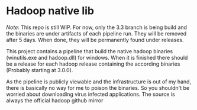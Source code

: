 # Hadoop native lib
*Note*: This repo is still WIP. For now, only the 3.3 branch is being build and the binaries are under artifacts
of each pipeline run. They will be removed after 5 days. When done, they will be permanently found under releases.

This project contains a pipeline that build the native hadoop binaries (winutils.exe and hadoop.dll) for windows. 
When it is finished there should be a release for each hadoop release containing the according binaries
(Probably starting at 3.0.0). 

As the pipeline is publicly viewable and the infrastructure is out of my hand, there is basically no way for me to
poison the binaries. So you shouldn't be worried about downloading virus infected applications. The source is always
the official hadoop github mirror